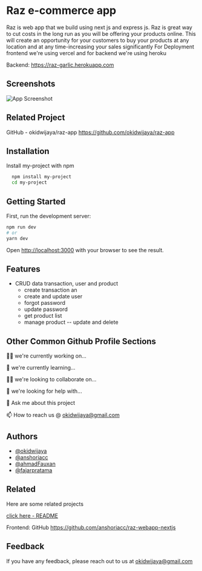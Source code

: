 
# Raz e-commerce app

Raz is web app that we build using next js and express js.
Raz is great way to cut costs in the long run as you will be offering your products online. This will create an opportunity for your customers to buy your products at any location and at any time-increasing your sales significantly
For Deployment frontend we're using vercel and for backend we're using heroku

Backend: https://raz-garlic.herokuapp.com

## Screenshots

![App Screenshot](https://github.com/okidwijaya/coffee-good-meals/src/assets/webcap.jpeg)


## Related Project

GitHub - okidwijaya/raz-app
https://github.com/okidwijaya/raz-app


## Installation

Install my-project with npm

```bash
  npm install my-project
  cd my-project
```

## Getting Started

First, run the development server:

```bash
npm run dev
# or
yarn dev
```

Open [http://localhost:3000](http://localhost:3000) with your browser to see the result.
    
## Features

- CRUD data transaction, user and product
    - create transaction an
    - create and update user
    - forgot password
    - update password
    - get product list
    - manage product -- update and delete



## Other Common Github Profile Sections
👩‍💻 we're currently working on...

🧠 we're currently learning...

👯‍♀️ we're looking to collaborate on...

🤔 we're looking for help with...

💬 Ask me about this project

📫 How to reach us @ okidwijaya@gmail.com


## Authors

- [@okidwijaya]( https://github.com/okidwijaya)
- [@anshoriacc]( https://github.com/anshoriacc)
- [@ahmadFauxan]( https://github.com/special-snowflake)
- [@fajarpratama](https://github.com/ikehikeh151   )


## Related

Here are some related projects

[click here - README](https://github.com/anshoriacc/raz-webapp-nextjs)

Frontend: GitHub https://github.com/anshoriacc/raz-webapp-nextjs


## Feedback

If you have any feedback, please reach out to us at okidwijaya@gmail.com

